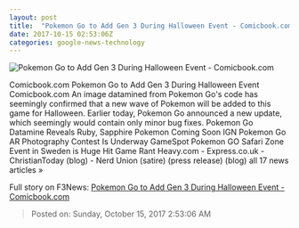```yaml
---
layout: post
title:  "Pokemon Go to Add Gen 3 During Halloween Event - Comicbook.com"
date: 2017-10-15 02:53:06Z
categories: google-news-technology
---
```


![Pokemon Go to Add Gen 3 During Halloween Event - Comicbook.com](http://media.comicbook.com/2017/10/gen-3-halloween-1038413-640x320.jpg)

Comicbook.com Pokemon Go to Add Gen 3 During Halloween Event Comicbook.com An image datamined from Pokemon Go's code has seemingly confirmed that a new wave of Pokemon will be added to this game for Halloween. Earlier today, Pokemon Go announced a new update, which seemingly would contain only minor bug fixes. Pokemon Go Datamine Reveals Ruby, Sapphire Pokemon Coming Soon IGN Pokemon Go AR Photography Contest Is Underway GameSpot Pokemon GO Safari Zone Event in Sweden is Huge Hit Game Rant Heavy.com - Express.co.uk - ChristianToday (blog) - Nerd Union (satire) (press release) (blog) all 17 news articles »


Full story on F3News: [Pokemon Go to Add Gen 3 During Halloween Event - Comicbook.com](http://www.f3nws.com/n/GnRjn)

> Posted on: Sunday, October 15, 2017 2:53:06 AM
